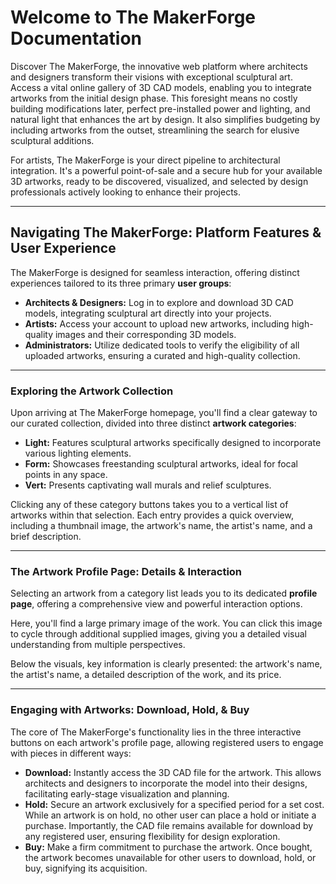 # Welcome to The MakerForge Documentation

Discover The MakerForge, the innovative web platform where architects and designers transform their visions with exceptional sculptural art. Access a vital online gallery of 3D CAD models, enabling you to integrate artworks from the initial design phase. This foresight means no costly building modifications later, perfect pre-installed power and lighting, and natural light that enhances the art by design. It also simplifies budgeting by including artworks from the outset, streamlining the search for elusive sculptural additions.

For artists, The MakerForge is your direct pipeline to architectural integration. It's a powerful point-of-sale and a secure hub for your available 3D artworks, ready to be discovered, visualized, and selected by design professionals actively looking to enhance their projects.

---

## Navigating The MakerForge: Platform Features & User Experience

The MakerForge is designed for seamless interaction, offering distinct experiences tailored to its three primary **user groups**:

* **Architects & Designers:** Log in to explore and download 3D CAD models, integrating sculptural art directly into your projects.
* **Artists:** Access your account to upload new artworks, including high-quality images and their corresponding 3D models.
* **Administrators:** Utilize dedicated tools to verify the eligibility of all uploaded artworks, ensuring a curated and high-quality collection.

---

### Exploring the Artwork Collection

Upon arriving at The MakerForge homepage, you'll find a clear gateway to our curated collection, divided into three distinct **artwork categories**:

* **Light:** Features sculptural artworks specifically designed to incorporate various lighting elements.
* **Form:** Showcases freestanding sculptural artworks, ideal for focal points in any space.
* **Vert:** Presents captivating wall murals and relief sculptures.

Clicking any of these category buttons takes you to a vertical list of artworks within that selection. Each entry provides a quick overview, including a thumbnail image, the artwork's name, the artist's name, and a brief description.

---

### The Artwork Profile Page: Details & Interaction

Selecting an artwork from a category list leads you to its dedicated **profile page**, offering a comprehensive view and powerful interaction options.

Here, you'll find a large primary image of the work. You can click this image to cycle through additional supplied images, giving you a detailed visual understanding from multiple perspectives.

Below the visuals, key information is clearly presented: the artwork's name, the artist's name, a detailed description of the work, and its price.

---

### Engaging with Artworks: Download, Hold, & Buy

The core of The MakerForge's functionality lies in the three interactive buttons on each artwork's profile page, allowing registered users to engage with pieces in different ways:

* **Download:** Instantly access the 3D CAD file for the artwork. This allows architects and designers to incorporate the model into their designs, facilitating early-stage visualization and planning.
* **Hold:** Secure an artwork exclusively for a specified period for a set cost. While an artwork is on hold, no other user can place a hold or initiate a purchase. Importantly, the CAD file remains available for download by any registered user, ensuring flexibility for design exploration.
* **Buy:** Make a firm commitment to purchase the artwork. Once bought, the artwork becomes unavailable for other users to download, hold, or buy, signifying its acquisition.